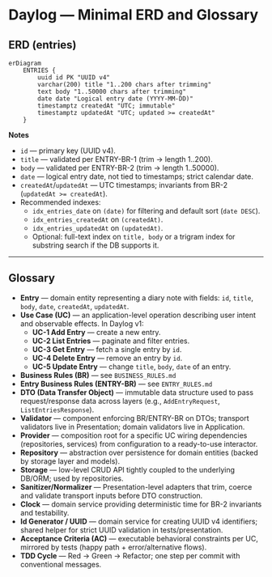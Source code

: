 # Daylog — Minimal ERD and Glossary

## ERD (entries)

```mermaid
erDiagram
    ENTRIES {
        uuid id PK "UUID v4"
        varchar(200) title "1..200 chars after trimming"
        text body "1..50000 chars after trimming"
        date date "Logical entry date (YYYY-MM-DD)"
        timestamptz createdAt "UTC; immutable"
        timestamptz updatedAt "UTC; updated >= createdAt"
    }
```

**Notes**
- `id` — primary key (UUID v4).
- `title` — validated per ENTRY-BR-1 (trim → length 1..200).
- `body` — validated per ENTRY-BR-2 (trim → length 1..50000).
- `date` — logical entry date, not tied to timestamps; strict calendar date.
- `createdAt`/`updatedAt` — UTC timestamps; invariants from BR-2 (`updatedAt >= createdAt`).
- Recommended indexes:
  - `idx_entries_date` on `(date)` for filtering and default sort (`date DESC`).
  - `idx_entries_createdAt` on `(createdAt)`.
  - `idx_entries_updatedAt` on `(updatedAt)`.
  - Optional: full-text index on `title, body` or a trigram index for substring search if the DB supports it.

---

## Glossary

- **Entry** — domain entity representing a diary note with fields: `id`, `title`, `body`, `date`, `createdAt`, `updatedAt`.
- **Use Case (UC)** — an application-level operation describing user intent and observable effects. In Daylog v1:
  - **UC-1 Add Entry** — create a new entry.
  - **UC-2 List Entries** — paginate and filter entries.
  - **UC-3 Get Entry** — fetch a single entry by `id`.
  - **UC-4 Delete Entry** — remove an entry by `id`.
  - **UC-5 Update Entry** — change `title`, `body`, `date` of an entry.
- **Business Rules (BR)** — see `BUSINESS_RULES.md`
- **Entry Business Rules (ENTRY-BR)** — see `ENTRY_RULES.md`
- **DTO (Data Transfer Object)** — immutable data structure used to pass request/response data across layers (e.g., `AddEntryRequest`, `ListEntriesResponse`).
- **Validator** — component enforcing BR/ENTRY-BR on DTOs; transport validators live in Presentation; domain validators live in Application.
- **Provider** — composition root for a specific UC wiring dependencies (repositories, services) from configuration to a ready-to-use interactor.
- **Repository** — abstraction over persistence for domain entities (backed by storage layer and models).
- **Storage** — low-level CRUD API tightly coupled to the underlying DB/ORM; used by repositories.
- **Sanitizer/Normalizer** — Presentation-level adapters that trim, coerce and validate transport inputs before DTO construction.
- **Clock** — domain service providing deterministic time for BR-2 invariants and testability.
- **Id Generator / UUID** — domain service for creating UUID v4 identifiers; shared helper for strict UUID validation in tests/presentation.
- **Acceptance Criteria (AC)** — executable behavioral constraints per UC, mirrored by tests (happy path + error/alternative flows).
- **TDD Cycle** — Red → Green → Refactor; one step per commit with conventional messages.
